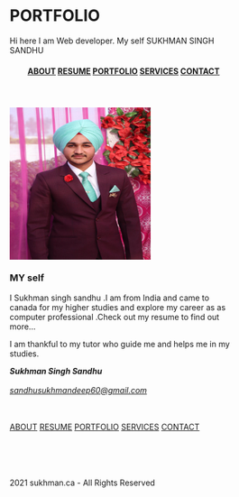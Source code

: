 # PORTFOLIO
Hi here I am Web developer.
My self SUKHMAN SINGH SANDHU
<!DOCTYPE html>
<html lang="en">
<head>
<title>CSS Template</title>
<meta charset="utf-8">
<meta name="viewport" content="width=device-width, initial-scale=1">
<style>
* {
  box-sizing: border-box;
}

body {
  font-family: Arial, Helvetica, sans-serif;
}

/* Style the header */
header {
  background-color: #666;
  padding: 30px;
  text-align: center;
  font-size: 35px;
  color: white;
}

/* Create two columns/boxes that floats next to each other */
nav {
  float: left;
  width: 30%;
  height: 300px; /* only for demonstration, should be removed */
  background: #ccc;
  padding: 20px;
}

/* Style the list inside the menu */
nav ul {
  list-style-type: none;
  padding: 0;
}

article {
  float: left;
  padding: 20px;
  width: 70%;
  background-color: #f1f1f1;
  height: 300px; /* only for demonstration, should be removed */
}

/* Clear floats after the columns */
section::after {
  content: "";
  display: table;
  clear: both;
}

/* Style the footer */
footer {
  background-color: #777;
  padding: 10px;
  text-align: center;
  color: white;
}

/* Responsive layout - makes the two columns/boxes stack on top of each other instead of next to each other, on small screens */
@media (max-width: 600px) {
  nav, article {
    width: 100%;
    height: auto;
  }
}
</style>
</head>
<body>

<header>
  <h4><a href ="main.html">ABOUT</a>
	<a href ="resume.html">RESUME</a>
	<a href ="portfolio.html">PORTFOLIO</a>
	<a href ="services.html">SERVICES</a>
	<a href ="contact.html">CONTACT</a>
</h4>
</header>

<section>
  <nav>
    <img src="sukh.jpeg" width="250" height="270" style="vertical-align:middle;float:right,margin:0px 50px">
  </nav>
  
  <article>
    <h1>MY self</h1>
    <p>I Sukhman singh sandhu .I am from India and came to canada for my higher studies and explore my career as as computer professional .Check out my resume to find out more...</p>
	<p>I am thankful to my tutor who guide me and helps me in my studies.</p>
     </article>
</section>

<footer>
  <p><b><i>Sukhman Singh Sandhu </i></b><br><br>
    <a href="mailto:sandhusukhmandeep60@gmail.com"><i>sandhusukhmandeep60@gmail.com </i><br><br><br>

<a href ="main.html">ABOUT</a>
	<a href ="resume.html">RESUME</a>
	<a href ="portfolio.html">PORTFOLIO</a>
	<a href ="services.html">SERVICES</a>
	<a href ="contact.html">CONTACT</a></p>
<br><br><br><br>2021 sukhman.ca - All Rights Reserved
</footer>

</body>
</html>

